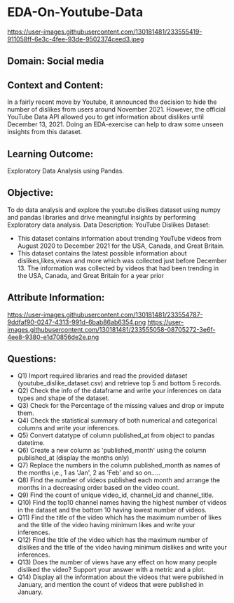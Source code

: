 # EDA-On-Youtube-Data
https://user-images.githubusercontent.com/130181481/233555419-911058ff-6e3c-4fee-93de-9502374ceed3.jpeg
## Domain: Social media
## Context and Content:
In a fairly recent move by Youtube, it announced the decision to hide the
number of dislikes from users around November 2021. However, the official YouTube Data API allowed you to
get information about dislikes until December 13, 2021. Doing an EDA-exercise can help to draw some unseen
insights from this dataset.
## Learning Outcome:
Exploratory Data Analysis using Pandas.
## Objective:
To do data analysis and explore the youtube dislikes dataset using numpy and pandas libraries and drive
meaningful insights by performing Exploratory data analysis.
Data Description:
YouTube Dislikes Dataset:
- This dataset contains information about trending YouTube videos from August 2020 to December 2021
for the USA, Canada, and Great Britain.
- This dataset contains the latest possible information about dislikes,likes,views and more which was
collected just before December 13. The information was collected by videos that had been trending in
the USA, Canada, and Great Britain for a year prior
## Attribute Information:
https://user-images.githubusercontent.com/130181481/233554787-9ddfaf90-0247-4313-991d-6bab86ab6354.png
https://user-images.githubusercontent.com/130181481/233555058-08705272-3e6f-4ee8-9380-e1d70856de2e.png

## Questions:
- Q1) Import required libraries and read the provided dataset (youtube_dislike_dataset.csv) and retrieve top 5 and bottom 5 records.
- Q2) Check the info of the dataframe and write your inferences on data types and shape of the dataset.
- Q3) Check for the Percentage of the missing values and drop or impute them.
- Q4) Check the statistical summary of both numerical and categorical columns and write your inferences.
- Q5) Convert datatype of column published_at from object to pandas datetime.
- Q6) Create a new column as 'published_month' using the column published_at (display the months only)
- Q7) Replace the numbers in the column published_month as names of the months i,e., 1 as 'Jan', 2 as 'Feb' and so on.....
- Q8) Find the number of videos published each month and arrange the months in a decreasing order based on the video count.
- Q9) Find the count of unique video_id, channel_id and channel_title.
- Q10) Find the top10 channel names having the highest number of videos in the dataset and the bottom 10 having lowest number of videos.
- Q11) Find the title of the video which has the maximum number of likes and the title of the video having minimum likes and write your inferences.
- Q12) Find the title of the video which has the maximum number of dislikes and the title of the video having minimum dislikes and write your inferences.
- Q13) Does the number of views have any effect on how many people disliked the video? Support your answer with a metric and a plot.
- Q14) Display all the information about the videos that were published in January, and mention the count of videos that were published in January.
